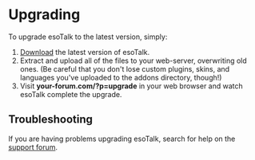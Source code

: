 # Upgrading

To upgrade esoTalk to the latest version, simply:

1. [Download](/download) the latest version of esoTalk.
2. Extract and upload all of the files to your web-server, overwriting old ones. (Be careful that you don't lose custom plugins, skins, and languages you've uploaded to the addons directory, though!)
3. Visit **your-forum.com/?p=upgrade** in your web browser and watch esoTalk complete the upgrade.

## Troubleshooting

If you are having problems upgrading esoTalk, search for help on the [support forum](/forum).